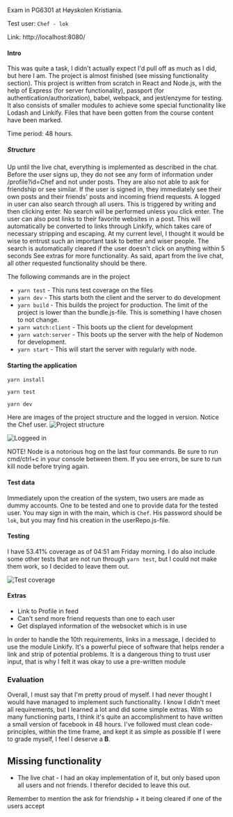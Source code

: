 Exam in PG6301 at Høyskolen Kristiania.

Test user: `Chef - lok`

Link: http://localhost:8080/

#### Intro
This was quite a task, I didn't actually expect I'd pull off as much as I did, but here I am.
The project is almost finished (see missing functionality section). This project is written from 
scratch in React and Node.js, with the help of Express (for server functionality), 
passport (for authentication/authorization), babel, webpack, and jest/enzyme for testing.
It also consists of smaller modules to achieve some special functionality like Lodash and Linkify.
Files that have been gotten from the course content have been marked.

Time period: 48 hours.

##### Structure
Up until the live chat, everything is implemented as described in the chat. Before the user 
signs up, they do not see any form of information under /profile?id=Chef and not under posts.
They are also not able to ask for friendship or see similar. If the user is signed in, they immediately see their
own posts and their friends' posts and incoming friend requests. A logged in user can also search through all users. This is triggered by writing and then clicking enter.
No search will be performed unless you click enter.
The user can also post links to their favorite websites in a post. This will automatically be converted to links through Linkify,
which takes care of necessary stripping and escaping. At my current level, I thought it would be wise to entrust
such an important task to better and wiser people.
The search is automatically cleared if the user doesn't click on anything within 5 seconds
See extras for more functionality. As said, apart from the live chat, all other requested functionality should be there.

The following commands are in the project
* `yarn test` - This runs test coverage on the files
*  ``yarn dev`` - This starts both the client and the server to do development
* `yarn build` - This builds the project for production. The limit of the project is lower than the bundle.js-file. This is something I have chosen to not change.
* `yarn watch:client` - This boots up the client for development
* `yarn watch:server` - This boots up the server with the help of Nodemon for development.
* `yarn start` - This will start the server with regularly with node.

#### Starting the application
```
yarn install
```

```
yarn test
```

```
yarn dev
```



Here are images of the project structure and the logged in version. Notice the Chef user.
![Project structure](https://i.imgur.com/lNC7tcA.png)

![Loggeed in](https://i.imgur.com/RH0ulEG.png)

NOTE! Node is a notorious hog on the last four commands. Be sure to run cmd/ctrl+c in your console between them.
If you see errors, be sure to run kill node before trying again.

#### Test data
Immediately upon the creation of the system, two users are made as dummy accounts. One to be tested and one to provide 
data for the tested user. You may sign in with the main, which is `Chef`. His password should be `lok`, but you may find his creation in the userRepo.js-file.



#### Testing
I have 53.41% coverage as of 04:51 am Friday morning. I do also include some other tests that are not
run through `yarn test`, but I could not make them work, so I decided to leave them out.

![Test coverage](https://i.imgur.com/gN3Flvu.png)



#### Extras

* Link to Profile in feed
* Can't send more friend requests than one to each user
* Get displayed information of the websocket which is in use

In order to handle the 10th requirements, links in a message, 
I decided to use the module Linkify. It's a powerful piece of software that helps 
render a link and strip of potential problems. It is a dangerous thing to trust user input,
that is why I felt it was okay to use a pre-written module


### Evaluation
Overall, I must say that I'm pretty proud of myself. I had never thought I would have 
managed to implement such functionality. I know I didn't meet all requirements, but I learned a lot and did some simple extras. 
With so many functioning parts, I think it's quite an accomplishment to have written a small version of facebook in 48 hours.
I've followed must clean code-principles, within the time frame, and kept it as simple as possible
If I were to grade myself, I feel I deserve a **B**.

## Missing functionality
* The live chat - I had an okay implementation of it, but only based upon all users and not friends. I therefor decided to leave this out.

Remember to mention the ask for friendship + it being cleared if one of the users accept